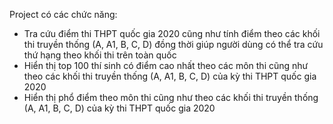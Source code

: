 Project có các chức năng:
- Tra cứu điểm thi THPT quốc gia 2020 cũng như tính điểm theo các khối thi truyền thống (A, A1, B, C, D) đồng thời giúp người dùng có thể tra cứu thứ hạng theo khối thi trên toàn quốc
- Hiển thị top 100 thí sinh có điểm cao nhất theo các môn thi cũng như theo các khối thi truyền thống (A, A1, B, C, D) của kỳ thi THPT quốc gia 2020
- Hiển thị phổ điểm theo môn thi cũng như theo các khối thi truyền thống (A, A1, B, C, D) của kỳ thi THPT quốc gia 2020

